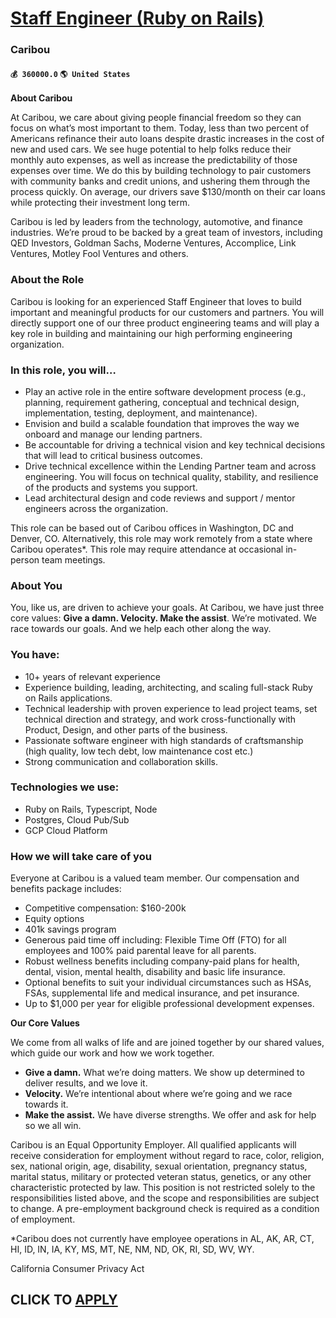 # [Staff Engineer (Ruby on Rails)](https://www.remotewlb.com/apply/staff-engineer-ruby-on-rails)  
### Caribou  
#### `💰 360000.0` `🌎 United States`  
**About Caribou**

At Caribou, we care about giving people financial freedom so they can focus on what’s most important to them. Today, less than two percent of Americans refinance their auto loans despite drastic increases in the cost of new and used cars. We see huge potential to help folks reduce their monthly auto expenses, as well as increase the predictability of those expenses over time. We do this by building technology to pair customers with community banks and credit unions, and ushering them through the process quickly. On average, our drivers save $130/month on their car loans while protecting their investment long term.

Caribou is led by leaders from the technology, automotive, and finance industries. We’re proud to be backed by a great team of investors, including QED Investors, Goldman Sachs, Moderne Ventures, Accomplice, Link Ventures, Motley Fool Ventures and others.

### About the Role

Caribou is looking for an experienced Staff Engineer that loves to build important and meaningful products for our customers and partners. You will directly support one of our three product engineering teams and will play a key role in building and maintaining our high performing engineering organization.

### In this role, you will…

  * Play an active role in the entire software development process (e.g., planning, requirement gathering, conceptual and technical design, implementation, testing, deployment, and maintenance). 
  * Envision and build a scalable foundation that improves the way we onboard and manage our lending partners. 
  * Be accountable for driving a technical vision and key technical decisions that will lead to critical business outcomes. 
  * Drive technical excellence within the Lending Partner team and across engineering. You will focus on technical quality, stability, and resilience of the products and systems you support.
  * Lead architectural design and code reviews and support / mentor engineers across the organization.

This role can be based out of Caribou offices in Washington, DC and Denver, CO. Alternatively, this role may work remotely from a state where Caribou operates*. This role may require attendance at occasional in-person team meetings.

### About You

You, like us, are driven to achieve your goals. At Caribou, we have just three core values: **Give a damn. Velocity. Make the assist**. We’re motivated. We race towards our goals. And we help each other along the way.

### You have:

  * 10+ years of relevant experience
  * Experience building, leading, architecting, and scaling full-stack Ruby on Rails applications.
  * Technical leadership with proven experience to lead project teams, set technical direction and strategy, and work cross-functionally with Product, Design, and other parts of the business. 
  * Passionate software engineer with high standards of craftsmanship (high quality, low tech debt, low maintenance cost etc.)
  * Strong communication and collaboration skills.

### Technologies we use:

  * Ruby on Rails, Typescript, Node
  * Postgres, Cloud Pub/Sub
  * GCP Cloud Platform

### How we will take care of you

Everyone at Caribou is a valued team member. Our compensation and benefits package includes:

  * Competitive compensation: $160-200k
  * Equity options
  * 401k savings program
  * Generous paid time off including: Flexible Time Off (FTO) for all employees and 100% paid parental leave for all parents.
  * Robust wellness benefits including company-paid plans for health, dental, vision, mental health, disability and basic life insurance.
  * Optional benefits to suit your individual circumstances such as HSAs, FSAs, supplemental life and medical insurance, and pet insurance.
  * Up to $1,000 per year for eligible professional development expenses.

 **Our Core Values**

We come from all walks of life and are joined together by our shared values, which guide our work and how we work together.

  * **Give a damn.** What we’re doing matters. We show up determined to deliver results, and we love it.
  *  **Velocity.** We’re intentional about where we’re going and we race towards it. 
  * **Make the assist.** We have diverse strengths. We offer and ask for help so we all win. 

Caribou is an Equal Opportunity Employer. All qualified applicants will receive consideration for employment without regard to race, color, religion, sex, national origin, age, disability, sexual orientation, pregnancy status, marital status, military or protected veteran status, genetics, or any other characteristic protected by law. This position is not restricted solely to the responsibilities listed above, and the scope and responsibilities are subject to change. A pre-employment background check is required as a condition of employment.

*Caribou does not currently have employee operations in AL, AK, AR, CT, HI, ID, IN, IA, KY, MS, MT, NE, NM, ND, OK, RI, SD, WV, WY.

California Consumer Privacy Act

  
## CLICK TO [APPLY](https://www.remotewlb.com/apply/staff-engineer-ruby-on-rails)


